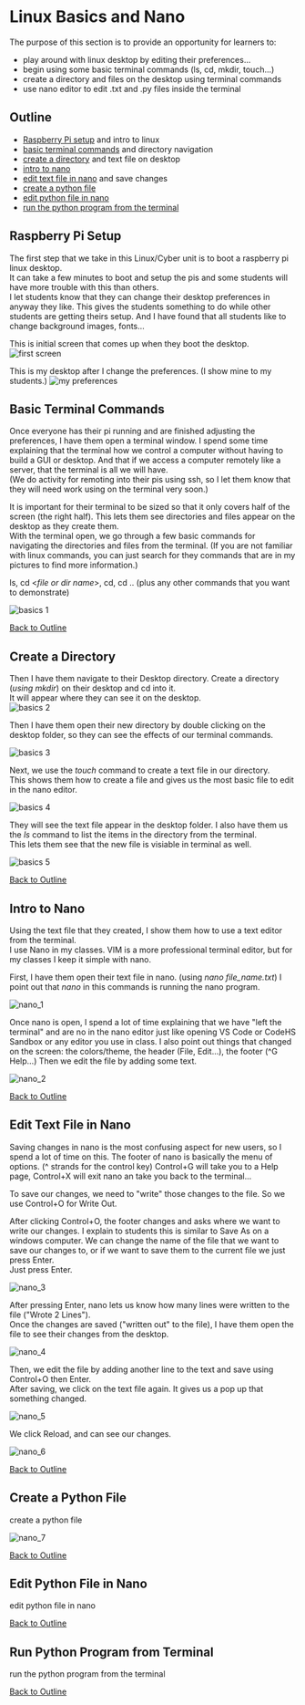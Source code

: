 # Linux Basics and Nano

The purpose of this section is to provide an opportunity for learners to:
- play around with linux desktop by editing their preferences...
- begin using some basic terminal commands (ls, cd, mkdir, touch...)
- create a directory and files on the desktop using terminal commands
- use nano editor to edit .txt and .py files inside the terminal

## Outline 
- [Raspberry Pi setup](#raspberry-pi-setup) and intro to linux
- [basic terminal commands](#basic-terminal-commands) and directory navigation 
- [create a directory](#create-a-directory) and text file on desktop
- [intro to nano](#intro-to-nano)
- [edit text file in nano](#edit-text-file-in-nano) and save changes 
- [create a python file](#create-a-python-file)
- [edit python file in nano](#edit-python-file-in-nano)
- [run the python program from the terminal](#run-python-program-from-terminal)

## Raspberry Pi Setup
The first step that we take in this Linux/Cyber unit is to boot a raspberry pi linux desktop.  
It can take a few minutes to boot and setup the pis and some students will have more trouble with this than others.  
I let students know that they can change their desktop preferences in anyway they like.  This gives the students something to do while other students are getting theirs setup.  And I have found that all students like to change background images, fonts...

This is initial screen that comes up when they boot the desktop.  
![first screen](https://github.com/drewray80/linux_cyber_unit/blob/main/img/first_screen.png)

This is my desktop after I change the preferences. (I show mine to my students.)
![my preferences](/img/my_preferences.png)

## Basic Terminal Commands
Once everyone has their pi running and are finished adjusting the preferences, I have them open a terminal window.  I spend some time explaining that the terminal how we control a computer without having to build a GUI or desktop.  And that if we access a computer remotely like a server, that the terminal is all we will have.  
(We do activity for remoting into their pis using ssh, so I let them know that they will need work using on the terminal very soon.)

It is important for their terminal to be sized so that it only covers half of the screen (the right half).  This lets them see directories and files appear on the desktop as they create them.  
With the terminal open, we go through a few basic commands for navigating the directories and files from the terminal. (If you are not familiar with linux commands, you can just search for they commands that are in my pictures to find more information.) 

ls, cd <*file or dir name*>, cd, cd .. (plus any other commands that you want to demonstrate)

![basics 1](img/basics/basic1.png)

[Back to Outline](#outline)
## Create a Directory 

Then I have them navigate to their Desktop directory.
Create a directory (*using mkdir*) on their desktop and cd into it.  
It will appear where they can see it on the desktop.  
![basics 2](img/basics/basic2.png)

Then I have them open their new directory by double clicking on the desktop folder, so they can see the effects of our terminal commands.  

![basics 3](img/basics/basic3.png)

Next, we use the *touch* command to create a text file in our directory.  
This shows them how to create a file and gives us the most basic file to edit in the nano editor.

![basics 4](img/basics/basic4.png)

They will see the text file appear in the desktop folder.
I also have them us the *ls* command to list the items in the directory from the terminal.  
This lets them see that the new file is visiable in terminal as well. 

![basics 5](img/basics/basic5.png)

[Back to Outline](#outline)
## Intro to Nano
Using the text file that they created, I show them how to use a text editor from the terminal.  
I use Nano in my classes.  VIM is a more professional terminal editor, but for my classes I keep it simple with nano.  

First, I have them open their text file in nano.  (using *nano file_name.txt*)
I point out that *nano* in this commands is running the nano program.

![nano_1](img/nano/nano1.png)

Once nano is open, I spend a lot of time explaining that we have "left the terminal" and are no in the nano editor just like opening VS Code or CodeHS Sandbox or any editor you use in class.  I also point out things that changed on the screen: the colors/theme, the header (File, Edit...), the footer (^G Help...)
Then we edit the file by adding some text.

![nano_2](img/nano/nano2.png)

[Back to Outline](#outline)
## Edit Text File in Nano

Saving changes in nano is the most confusing aspect for new users, so I spend a lot of time on this.
The footer of nano is basically the menu of options.  (^ strands for the control key)
Control+G will take you to a Help page, Control+X will exit nano an take you back to the terminal...

To save our changes, we need to "write" those changes to the file. 
So we use Control+O for Write Out.

After clicking Control+O, the footer changes and asks where we want to write our changes.
I explain to students this is similar to Save As on a windows computer. We can change the name of the file that we want to save our changes to, or if we want to save them to the current file we just press Enter.  
Just press Enter. 

![nano_3](img/nano/nano3.png)

After pressing Enter, nano lets us know how many lines were written to the file ("Wrote 2 Lines").  
Once the changes are saved ("written out" to the file), I have them open the file to see their changes from the desktop. 

![nano_4](img/nano/nano4.png)

Then, we edit the file by adding another line to the text and save using Control+O then Enter.  
After saving, we click on the text file again.  It gives us a pop up that something changed.  

![nano_5](img/nano/nano5.png)

We click Reload, and can see our changes.

![nano_6](img/nano/nano6.png)

[Back to Outline](#outline)
## Create a Python File
create a python file

![nano_7](img/nano/nano7.png)

[Back to Outline](#outline)
## Edit Python File in Nano
edit python file in nano

[Back to Outline](#outline)
## Run Python Program from Terminal
run the python program from the terminal



[Back to Outline](#outline)








